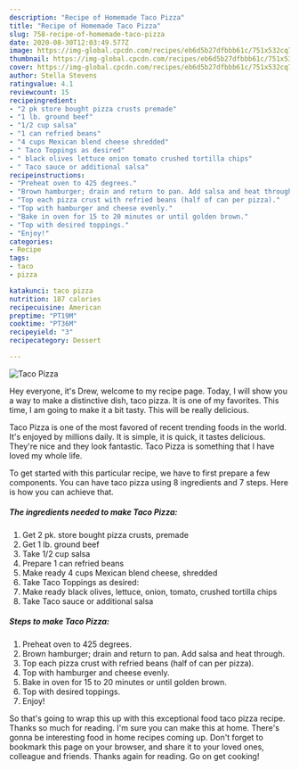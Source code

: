 ```yaml
---
description: "Recipe of Homemade Taco Pizza"
title: "Recipe of Homemade Taco Pizza"
slug: 758-recipe-of-homemade-taco-pizza
date: 2020-08-30T12:03:49.577Z
image: https://img-global.cpcdn.com/recipes/eb6d5b27dfbbb61c/751x532cq70/taco-pizza-recipe-main-photo.jpg
thumbnail: https://img-global.cpcdn.com/recipes/eb6d5b27dfbbb61c/751x532cq70/taco-pizza-recipe-main-photo.jpg
cover: https://img-global.cpcdn.com/recipes/eb6d5b27dfbbb61c/751x532cq70/taco-pizza-recipe-main-photo.jpg
author: Stella Stevens
ratingvalue: 4.1
reviewcount: 15
recipeingredient:
- "2 pk store bought pizza crusts premade"
- "1 lb. ground beef"
- "1/2 cup salsa"
- "1 can refried beans"
- "4 cups Mexican blend cheese shredded"
- " Taco Toppings as desired"
- " black olives lettuce onion tomato crushed tortilla chips"
- " Taco sauce or additional salsa"
recipeinstructions:
- "Preheat oven to 425 degrees."
- "Brown hamburger; drain and return to pan. Add salsa and heat through."
- "Top each pizza crust with refried beans (half of can per pizza)."
- "Top with hamburger and cheese evenly."
- "Bake in oven for 15 to 20 minutes or until golden brown."
- "Top with desired toppings."
- "Enjoy!"
categories:
- Recipe
tags:
- taco
- pizza

katakunci: taco pizza 
nutrition: 187 calories
recipecuisine: American
preptime: "PT19M"
cooktime: "PT36M"
recipeyield: "3"
recipecategory: Dessert

---
```



![Taco Pizza](https://img-global.cpcdn.com/recipes/eb6d5b27dfbbb61c/751x532cq70/taco-pizza-recipe-main-photo.jpg)

Hey everyone, it's Drew, welcome to my recipe page. Today, I will show you a way to make a distinctive dish, taco pizza. It is one of my favorites. This time, I am going to make it a bit tasty. This will be really delicious.



Taco Pizza is one of the most favored of recent trending foods in the world. It's enjoyed by millions daily. It is simple, it is quick, it tastes delicious. They're nice and they look fantastic. Taco Pizza is something that I have loved my whole life.


To get started with this particular recipe, we have to first prepare a few components. You can have taco pizza using 8 ingredients and 7 steps. Here is how you can achieve that.

<!--inarticleads1-->

##### The ingredients needed to make Taco Pizza:

1. Get 2 pk. store bought pizza crusts, premade
1. Get 1 lb. ground beef
1. Take 1/2 cup salsa
1. Prepare 1 can refried beans
1. Make ready 4 cups Mexican blend cheese, shredded
1. Take  Taco Toppings as desired:
1. Make ready  black olives, lettuce, onion, tomato, crushed tortilla chips
1. Take  Taco sauce or additional salsa




<!--inarticleads2-->

##### Steps to make Taco Pizza:

1. Preheat oven to 425 degrees.
1. Brown hamburger; drain and return to pan. Add salsa and heat through.
1. Top each pizza crust with refried beans (half of can per pizza).
1. Top with hamburger and cheese evenly.
1. Bake in oven for 15 to 20 minutes or until golden brown.
1. Top with desired toppings.
1. Enjoy!




So that's going to wrap this up with this exceptional food taco pizza recipe. Thanks so much for reading. I'm sure you can make this at home. There's gonna be interesting food in home recipes coming up. Don't forget to bookmark this page on your browser, and share it to your loved ones, colleague and friends. Thanks again for reading. Go on get cooking!
